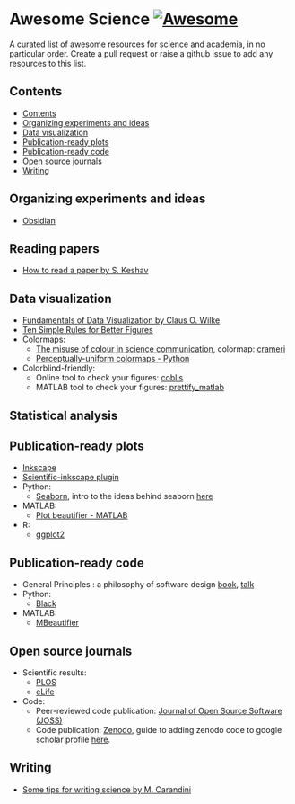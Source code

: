 # Awesome Science  [![Awesome](https://cdn.rawgit.com/sindresorhus/awesome/d7305f38d29fed78fa85652e3a63e154dd8e8829/media/badge.svg)](https://github.com/sindresorhus/awesome)

A curated list of awesome resources for science and academia, in no particular order. Create a pull request or raise a github issue to add any resources to this list. 

## Contents

<!-- START_TOC -->

* [Contents](#contents)
* [Organizing experiments and ideas](#organizing_experiments_and_ideas)
* [Data visualization](#data_visualization)
* [Publication-ready plots](#publication-ready_plots)
* [Publication-ready code](#publication-ready_code)
* [Open source journals](#open_source_journals)
* [Writing](#writing)

<!-- END_TOC -->

## Organizing experiments and ideas

- [Obsidian](https://obsidian.md/)

## Reading papers 

- [How to read a paper by S. Keshav](HowtoReadPaper.pdf)

## Data visualization

- [Fundamentals of Data Visualization by Claus O. Wilke](https://clauswilke.com/dataviz)
- [Ten Simple Rules for Better Figures](https://journals.plos.org/ploscompbiol/article?id=10.1371/journal.pcbi.1003833)
- Colormaps:
  - [The misuse of colour in science communication](https://www.nature.com/articles/s41467-020-19160-7), colormap: [crameri](https://www.fabiocrameri.ch/colourmaps/)
  - [Perceptually-uniform colormaps - Python](https://github.com/holoviz/colorcet)
- Colorblind-friendly:
  - Online tool to check your figures: [coblis](https://www.color-blindness.com/coblis-color-blindness-simulator/)
  - MATLAB tool to check your figures: [prettify_matlab](https://github.com/Julie-Fabre/prettify_matlab)

## Statistical analysis 

## Publication-ready plots

- [Inkscape](https://inkscape.org/)
- [Scientific-inkscape plugin](https://github.com/burghoff/Scientific-Inkscape)
- Python:
  - [Seaborn](https://seaborn.pydata.org/), intro to the ideas behind seaborn [here](https://seaborn.pydata.org/tutorial/introduction.html)
- MATLAB:
  - [Plot beautifier - MATLAB](https://github.com/Julie-Fabre/prettify_matlab)
- R:
  - [ggplot2](https://ggplot2.tidyverse.org/)


## Publication-ready code 

- General Principles : a philosophy of software design [book](https://milkov.tech/assets/psd.pdf), [talk](https://www.youtube.com/watch?v=bmSAYlu0NcY&ab_channel=TalksatGoogle)
- Python: 
  - [Black](https://github.com/psf/black)
- MATLAB: 
  - [MBeautifier](https://github.com/davidvarga/MBeautifier)
  
## Open source journals
- Scientific results:
  - [PLOS](https://plos.org/)
  - [eLife](https://elifesciences.org/)
- Code:
  - Peer-reviewed code publication: [Journal of Open Source Software (JOSS)](https://joss.theoj.org/)
  - Code publication: [Zenodo](https://zenodo.org/), guide to adding zenodo code to google scholar profile [here](addingZenodoToGoogleScholar.md). 

## Writing

- [Some tips for writing science by M. Carandini](https://www.eneuro.org/content/9/6/ENEURO.0497-22.2022.abstract)
